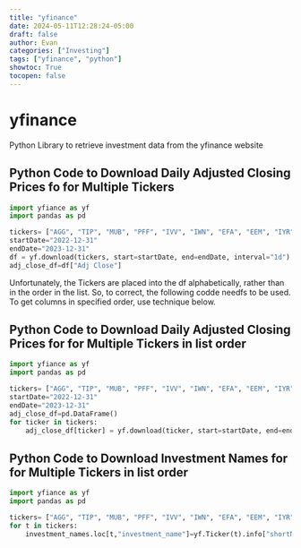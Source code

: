 ```yaml
---
title: "yfinance"
date: 2024-05-11T12:28:24-05:00
draft: false
author: Evan
categories: ["Investing"]
tags: ["yfinance", "python"]
showtoc: True
tocopen: false
---
```


# yfinance

Python Library to retrieve investment data from the yfinance website

## Python Code to Download Daily Adjusted Closing Prices fo for Multiple Tickers

```python
import yfiance as yf
import pandas as pd

tickers= ["AGG", "TIP", "MUB", "PFF", "IVV", "IWN", "EFA", "EEM", "IYR"]
startDate="2022-12-31"
endDate="2023-12-31"
df = yf.download(tickers, start=startDate, end=endDate, interval="1d")
adj_close_df=df["Adj Close"]
```

Unfortunately, the Tickers are placed into the df alphabetically, rather than in the order in the list. So, to correct, the following codde needfs to be used. To get columns in specified order, use technique below.

## Python Code to Download Daily Adjusted Closing Prices for for Multiple Tickers in list order

```python
import yfiance as yf
import pandas as pd

tickers= ["AGG", "TIP", "MUB", "PFF", "IVV", "IWN", "EFA", "EEM", "IYR"]
startDate="2022-12-31"
endDate="2023-12-31"
adj_close_df=pd.DataFrame()
for ticker in tickers:
    adj_close_df[ticker] = yf.download(ticker, start=startDate, end=endDate, interval="1d")["Adj Close"]
```
## Python Code to Download Investment Names for for Multiple Tickers in list order
```python
import yfiance as yf
import pandas as pd

tickers= ["AGG", "TIP", "MUB", "PFF", "IVV", "IWN", "EFA", "EEM", "IYR"]
for t in tickers:
    investment_names.loc[t,"investment_name"]=yf.Ticker(t).info["shortName"]
```